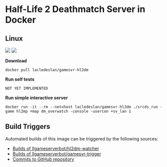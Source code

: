 # Half-Life 2 Deathmatch Server in Docker

## Linux

[![](https://images.microbadger.com/badges/version/lacledeslan/gamesvr-hl2dm.svg)](https://microbadger.com/images/lacledeslan/gamesvr-hl2dm "Get your own version badge on microbadger.com")
[![](https://images.microbadger.com/badges/image/lacledeslan/gamesvr-hl2dm.svg)](https://microbadger.com/images/lacledeslan/gamesvr-hl2dm "Get your own image badge on microbadger.com")

**Download**
```
docker pull lacledeslan/gamesvr-hl2dm
```

**Run self tests**
```
NOT YET IMPLEMENTED
```

**Run simple interactive server**
```
docker run -it --rm --net=host lacledeslan/gamesvr-hl2dm ./srcds_run -game hl2mp +map dm_overwatch -console -usercon +sv_lan 1
```

## Build Triggers
Automated builds of this image can be triggered by the following sources:
* [Builds of llgameserverbot/hl2dm-watcher](https://hub.docker.com/r/llgameserverbot/hl2dm-watcher/)
* [Builds of llgameserverbot/gamesvr-trigger](https://hub.docker.com/r/llgameserverbot/gamesvr-trigger)
* [Commits to GitHub repository](https://github.com/LacledesLAN/gamesvr-hl2dm)
